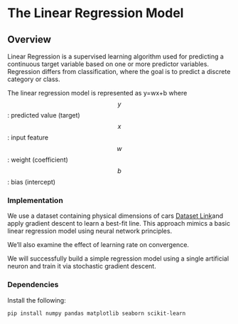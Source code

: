 # The Linear Regression Model #

## Overview ##
Linear Regression is a supervised learning algorithm used for predicting a continuous target variable based on one or more predictor variables. 
Regression differs from classification, where the goal is to predict a discrete category or class.

The linear regression model is represented as y=wx+b
where 
$$y$$: predicted value (target)
$$x$$: input feature
$$w$$: weight (coefficient)
$$b$$: bias (intercept)

### Implementation

We use a dataset containing physical dimensions of cars [Dataset Link](https://www.kaggle.com/datasets/hellbuoy/car-price-prediction/data)and apply gradient descent to learn a best-fit line. This approach mimics a basic linear regression model using neural network principles. 

We’ll also examine the effect of learning rate on convergence.

We will successfully build a simple regression model using a single artificial neuron and train it via stochastic gradient descent.


### Dependencies

Install the following:
```bash
pip install numpy pandas matplotlib seaborn scikit-learn
